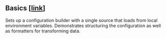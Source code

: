 ## Basics [[link](./basics.ts)]

Sets up a configuration builder with a single source that loads from local environment variables. Demonstrates structuring the configuration as well as formatters for transforming data.